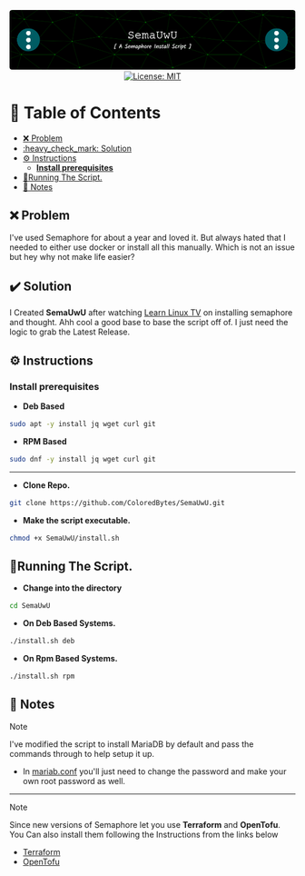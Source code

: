 <p align="center">
  <img src="./assets/images/github-header-image.png" alt="Header">
  <a href="https://github.com/ColoredBytes/Sempahore/blob/96113c308c5c5c57bb28591d058b2e90b2c65d33/LICENSE">
    <img src="https://img.shields.io/badge/License-MIT-yellow.svg" alt="License: MIT">
  </a>
</p>


# :link: Table of Contents

- [:x: Problem](#x-problem)
- [:heavy\_check\_mark: Solution](#heavy_check_mark-solution)
- [:gear: Instructions](#gear-instructions)
  - [**Install prerequisites**](#install-prerequisites)
- [🏃Running The Script.](#running-the-script)
- [:memo: Notes](#memo-notes)


## :x: Problem

I've used Semaphore for about a year and loved it. But always hated that I needed to either use docker or install all this manually. Which is not an issue but hey why not make life easier? 

## :heavy_check_mark: Solution

I Created **SemaUwU**  after watching [Learn Linux TV](https://www.learnlinux.tv/complete-ansible-semaphore-tutorial-from-installation-to-automation/#more-4065) on installing semaphore and thought. Ahh cool a good base to base the script off of. I just need the logic to grab the Latest Release. 

## :gear: Instructions

### **Install prerequisites**
- **Deb Based**

```bash
sudo apt -y install jq wget curl git
```
  - **RPM Based**

```bash
sudo dnf -y install jq wget curl git
```
---

- **Clone Repo.**

```bash
git clone https://github.com/ColoredBytes/SemaUwU.git
```
- **Make the script executable.**

```bash
chmod +x SemaUwU/install.sh
```
## 🏃Running The Script.
- **Change into the directory**

 ```bash
cd SemaUwU
```
- **On Deb Based Systems.**
 
 ```bash
 ./install.sh deb
```
- **On Rpm Based Systems.**

```bash
./install.sh rpm
```
## :memo: Notes
> [!NOTE]
> I've modified the script to install MariaDB by default and pass the commands through to help setup it up.
> - In [mariab.conf](conf/mariadb.conf) you'll just need to change the password and make your own root password as well.
---
> [!NOTE]
> Since new versions of Semaphore let you use **Terraform** and **OpenTofu**. You Can also install them following the Instructions from the links below
> - [Terraform](https://developer.hashicorp.com/terraform/install?ajs_aid=edd2c1a1-9fee-4fca-b9af-9b89a5e3932c&product_intent=terraform)
> - [OpenTofu](https://opentofu.org/docs/intro/install/)




